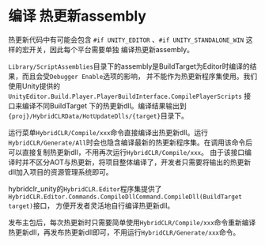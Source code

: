 
# 编译 热更新assembly

热更新代码中有可能会包含 `#if UNITY_EDITOR` 、`#if UNITY_STANDALONE_WIN` 这样的宏开关，因此每个平台需要单独
编译热更新assembly。

`Library/ScriptAssemblies`目录下的assembly是BuildTarget为Editor时编译的结果，而且会受`Debugger Enable`选项的影响，
并不能作为热更新程序集使用。我们使用Unity提供的 `UnityEditor.Build.Player.PlayerBuildInterface.CompilePlayerScripts` 接口来编译不同BuildTarget
下的热更新dll。编译结果输出到`{proj}/HybridCLRData/HotUpdateDlls/{target}`目录下。

运行菜单`HybridCLR/Compile/xxx`命令直接编译出热更新dll。运行`HybridCLR/Generate/All`时会也隐含编译最新的热更新程序集。在调用该命令后可以直接复制热更新dll，不用再次运行`HybridCLR/Compile/xxx`。
由于该接口编译时并不区分AOT与热更新，将项目整体编译了，开发者只需要将输出的热更新dll加入项目的资源管理系统即可。

hybridclr_unity的`HybridCLR.Editor`程序集提供了`HybridCLR.Editor.Commands.CompileDllCommand.CompileDll(BuildTarget target)`接口，
方便开发者灵活地自行编译热更新dll。

发布主包后，每次热更新时只需要简单使用`HybridCLR/Compile/xxx`命令重新编译热更新dll，再发布热更新dll即可，不用运行`HybridCLR/Generate/xxx`命令。

